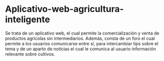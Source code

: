 # Aplicativo-web-agricultura-inteligente
Se trata de un aplicativo web, el cual permite la comercialización y venta de productos agrícolas sin intermediarios. Además, consta de un foro el cual permite a los usuarios comunicarse entre sí, para intercambiar tips sobre el tema y de un aparto de noticias el cual le comunica al usuario información relevante sobre cultivos.
